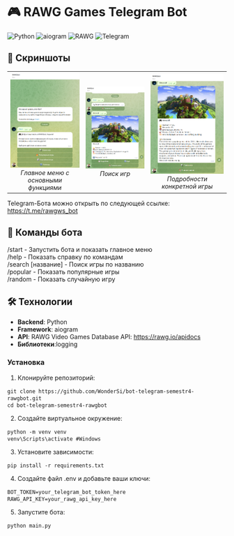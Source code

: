 # 🎮 RAWG Games Telegram Bot

![Python](https://img.shields.io/badge/Python-3.8+-blue?style=for-the-badge&logo=python&logoColor=white)
![aiogram](https://img.shields.io/badge/aiogram-3.x-green?style=for-the-badge&logo=telegram&logoColor=white)
![RAWG](https://img.shields.io/badge/RAWG-API-orange?style=for-the-badge&logo=gamepad&logoColor=white)
![Telegram](https://img.shields.io/badge/Telegram-Bot-blue?style=for-the-badge&logo=telegram&logoColor=white)

## 📸 Скриншоты
<table>
  <tr>
    <td align="center">
      <img src="./screenshots/main-menu.png" alt="Главное меню" width="300"><br>
      <em>Главное меню с основными функциями</em>
    </td>
    <td align="center">
      <img src="./screenshots/search.png" alt="Поиск игр" width="300"><br>
      <em>Поиск игр</em>
    </td>
    <td align="center">
      <img src="./screenshots/game_details.png" alt="Детали игры" width="300"><br>
      <em>Подробности конкретной игры</em>
    </td>
  </tr>
</table>

Telegram-Бота можно открыть по следующей ссылке: https://t.me/rawgws_bot

## 📝 Команды бота
/start - Запустить бота и показать главное меню<br>
/help - Показать справку по командам<br>
/search [название] - Поиск игры по названию<br>
/popular - Показать популярные игры<br>
/random - Показать случайную игру<br>

## 🛠️ Технологии
- **Backend**: Python
- **Framework**: aiogram
- **API**: RAWG Video Games Database API: https://rawg.io/apidocs
- **Библиотеки**:logging

### Установка
1. Клонируйте репозиторий:
```
git clone https://github.com/WonderSi/bot-telegram-semestr4-rawgbot.git
cd bot-telegram-semestr4-rawgbot
```
2. Создайте виртуальное окружение:
```
python -m venv venv
venv\Scripts\activate #Windows
```
3. Установите зависимости:
```
pip install -r requirements.txt
```
4. Создайте файл .env и добавьте ваши ключи:
```
BOT_TOKEN=your_telegram_bot_token_here
RAWG_API_KEY=your_rawg_api_key_here
```
5. Запустите бота:
```
python main.py
```
